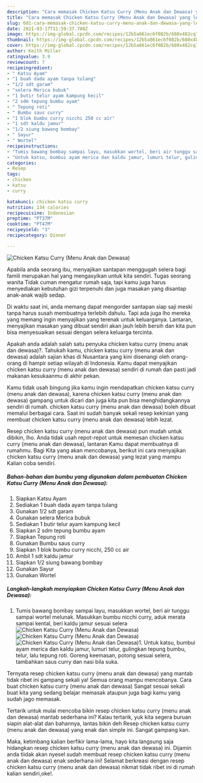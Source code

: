 ```yaml
---
description: "Cara memasak Chicken Katsu Curry (Menu Anak dan Dewasa) yang lezat dan Mudah Dibuat"
title: "Cara memasak Chicken Katsu Curry (Menu Anak dan Dewasa) yang lezat dan Mudah Dibuat"
slug: 681-cara-memasak-chicken-katsu-curry-menu-anak-dan-dewasa-yang-lezat-dan-mudah-dibuat
date: 2021-03-17T11:59:37.708Z
image: https://img-global.cpcdn.com/recipes/12b5a861ec6f082b/680x482cq70/chicken-katsu-curry-menu-anak-dan-dewasa-foto-resep-utama.jpg
thumbnail: https://img-global.cpcdn.com/recipes/12b5a861ec6f082b/680x482cq70/chicken-katsu-curry-menu-anak-dan-dewasa-foto-resep-utama.jpg
cover: https://img-global.cpcdn.com/recipes/12b5a861ec6f082b/680x482cq70/chicken-katsu-curry-menu-anak-dan-dewasa-foto-resep-utama.jpg
author: Keith Miller
ratingvalue: 3.9
reviewcount: 7
recipeingredient:
- " Katsu Ayam"
- "1 buah dada ayam tanpa tulang"
- "1/2 sdt garam"
- "selera Merica bubuk"
- "1 butir telur ayam kampung kecil"
- "2 sdm tepung bumbu ayam"
- " Tepung roti"
- " Bumbu saus curry"
- "1 blok bumbu curry nicchi 250 cc air"
- "1 sdt kaldu jamur"
- "1/2 siung bawang bombay"
- " Sayur"
- " Wortel"
recipeinstructions:
- "Tumis bawang bombay sampai layu, masukkan wortel, beri air tunggu sampai wortel melunak. Masukkan bumbu nicchi curry, aduk merata sampai kental, beri kaldu jamur sesuai selera"
- "Untuk katsu, bumbui ayam merica dan kaldu jamur, lumuri telur, gulingkan tepung bumbu, telur, lalu tepung roti. Goreng keemasan, potong sesuai selera, tambahkan saus curry dan nasi bila suka."
categories:
- Resep
tags:
- chicken
- katsu
- curry

katakunci: chicken katsu curry 
nutrition: 134 calories
recipecuisine: Indonesian
preptime: "PT37M"
cooktime: "PT47M"
recipeyield: "3"
recipecategory: Dinner

---
```



![Chicken Katsu Curry (Menu Anak dan Dewasa)](https://img-global.cpcdn.com/recipes/12b5a861ec6f082b/680x482cq70/chicken-katsu-curry-menu-anak-dan-dewasa-foto-resep-utama.jpg)

Apabila anda seorang ibu, menyajikan santapan menggugah selera bagi famili merupakan hal yang mengasyikan untuk kita sendiri. Tugas seorang  wanita Tidak cuman mengatur rumah saja, tapi kamu juga harus menyediakan kebutuhan gizi terpenuhi dan juga masakan yang disantap anak-anak wajib sedap.

Di waktu  saat ini, anda memang dapat mengorder santapan siap saji meski tanpa harus susah membuatnya terlebih dahulu. Tapi ada juga lho mereka yang memang ingin menyajikan yang terenak untuk keluarganya. Lantaran, menyajikan masakan yang dibuat sendiri akan jauh lebih bersih dan kita pun bisa menyesuaikan sesuai dengan selera keluarga tercinta. 



Apakah anda adalah salah satu penyuka chicken katsu curry (menu anak dan dewasa)?. Tahukah kamu, chicken katsu curry (menu anak dan dewasa) adalah sajian khas di Nusantara yang kini disenangi oleh orang-orang di hampir setiap wilayah di Indonesia. Kamu dapat menyajikan chicken katsu curry (menu anak dan dewasa) sendiri di rumah dan pasti jadi makanan kesukaanmu di akhir pekan.

Kamu tidak usah bingung jika kamu ingin mendapatkan chicken katsu curry (menu anak dan dewasa), karena chicken katsu curry (menu anak dan dewasa) gampang untuk dicari dan juga kita pun bisa menghidangkannya sendiri di rumah. chicken katsu curry (menu anak dan dewasa) boleh dibuat memalui berbagai cara. Saat ini sudah banyak sekali resep kekinian yang membuat chicken katsu curry (menu anak dan dewasa) lebih lezat.

Resep chicken katsu curry (menu anak dan dewasa) pun mudah untuk dibikin, lho. Anda tidak usah repot-repot untuk memesan chicken katsu curry (menu anak dan dewasa), lantaran Kamu dapat membuatnya di rumahmu. Bagi Kita yang akan mencobanya, berikut ini cara menyajikan chicken katsu curry (menu anak dan dewasa) yang lezat yang mampu Kalian coba sendiri.

<!--inarticleads1-->

##### Bahan-bahan dan bumbu yang digunakan dalam pembuatan Chicken Katsu Curry (Menu Anak dan Dewasa):

1. Siapkan  Katsu Ayam
1. Sediakan 1 buah dada ayam tanpa tulang
1. Gunakan 1/2 sdt garam
1. Gunakan selera Merica bubuk
1. Sediakan 1 butir telur ayam kampung kecil
1. Siapkan 2 sdm tepung bumbu ayam
1. Siapkan  Tepung roti
1. Gunakan  Bumbu saus curry
1. Siapkan 1 blok bumbu curry nicchi, 250 cc air
1. Ambil 1 sdt kaldu jamur
1. Siapkan 1/2 siung bawang bombay
1. Gunakan  Sayur
1. Gunakan  Wortel




<!--inarticleads2-->

##### Langkah-langkah menyiapkan Chicken Katsu Curry (Menu Anak dan Dewasa):

1. Tumis bawang bombay sampai layu, masukkan wortel, beri air tunggu sampai wortel melunak. Masukkan bumbu nicchi curry, aduk merata sampai kental, beri kaldu jamur sesuai selera
<img src="https://img-global.cpcdn.com/steps/9ed5eb62816ab33e/160x128cq70/chicken-katsu-curry-menu-anak-dan-dewasa-langkah-memasak-1-foto.jpg" alt="Chicken Katsu Curry (Menu Anak dan Dewasa)"><img src="https://img-global.cpcdn.com/steps/48f7cf35e98ecae2/160x128cq70/chicken-katsu-curry-menu-anak-dan-dewasa-langkah-memasak-1-foto.jpg" alt="Chicken Katsu Curry (Menu Anak dan Dewasa)"><img src="https://img-global.cpcdn.com/steps/cdb5c39f97364174/160x128cq70/chicken-katsu-curry-menu-anak-dan-dewasa-langkah-memasak-1-foto.jpg" alt="Chicken Katsu Curry (Menu Anak dan Dewasa)">1. Untuk katsu, bumbui ayam merica dan kaldu jamur, lumuri telur, gulingkan tepung bumbu, telur, lalu tepung roti. Goreng keemasan, potong sesuai selera, tambahkan saus curry dan nasi bila suka.




Ternyata resep chicken katsu curry (menu anak dan dewasa) yang mantab tidak ribet ini gampang sekali ya! Semua orang mampu mencobanya. Cara buat chicken katsu curry (menu anak dan dewasa) Sangat sesuai sekali buat kita yang sedang belajar memasak ataupun juga bagi kamu yang sudah jago memasak.

Tertarik untuk mulai mencoba bikin resep chicken katsu curry (menu anak dan dewasa) mantab sederhana ini? Kalau tertarik, yuk kita segera buruan siapin alat-alat dan bahannya, lantas bikin deh Resep chicken katsu curry (menu anak dan dewasa) yang enak dan simple ini. Sangat gampang kan. 

Maka, ketimbang kalian berfikir lama-lama, hayo kita langsung saja hidangkan resep chicken katsu curry (menu anak dan dewasa) ini. Dijamin anda tiidak akan nyesel sudah membuat resep chicken katsu curry (menu anak dan dewasa) enak sederhana ini! Selamat berkreasi dengan resep chicken katsu curry (menu anak dan dewasa) nikmat tidak ribet ini di rumah kalian sendiri,oke!.

